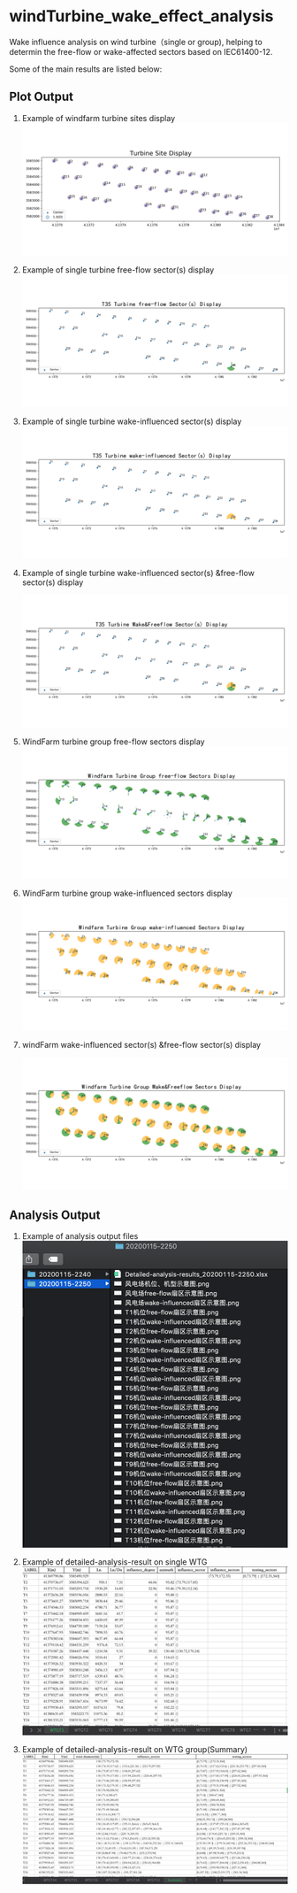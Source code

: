 # windTurbine_wake_effect_analysis

Wake influence analysis on wind turbine（single or group), helping to determin the free-flow or wake-affected sectors
based on IEC61400-12.


Some of the main results are listed below:

## Plot Output

1. Example of windfarm turbine sites display
![wind-turbine-site](picture_md/风电场机位、机型示意图.png)


2. Example of single turbine free-flow sector(s) display
![T35-free-flow](picture_md/T35机位free-flow扇区示意图.png)


3. Example of single turbine wake-influenced sector(s) display
    ![T35-wake-influenced](picture_md/T35机位wake-influenced扇区示意图.png)

4. Example of single turbine wake-influenced sector(s) &free-flow sector(s) display

     ![T35机位尾流&自由流扇区示意图](picture_md/T35机位尾流&自由流扇区示意图.png)

5. WindFarm turbine group free-flow sectors display
   ![windfarm-free-flow](picture_md/风电场free-flow扇区示意图.png)

6. WindFarm turbine group wake-influenced sectors display
   ![windfarm-wake-influenced](picture_md/风电场wake-influenced扇区示意图.png)

7. windFarm wake-influenced sector(s) &free-flow sector(s) display

   ![风电场尾流&自由流扇区示意图](picture_md/风电场尾流&自由流扇区示意图.png)

   


## Analysis Output
1. Example of analysis output files
![analysis output files](picture_md/所有分析结果展示.png)

2. Example of detailed-analysis-result on single WTG
![detailed-analysis-result](picture_md/分析报告-机位点.png)

3. Example of detailed-analysis-result on WTG group(Summary)
![detailed-analysis-results](picture_md/分析报告-summary.png)

